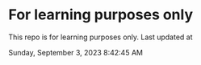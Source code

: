 # For learning purposes only
This repo is for learning purposes only.
Last updated at

Sunday, September 3, 2023 8:42:45 AM

